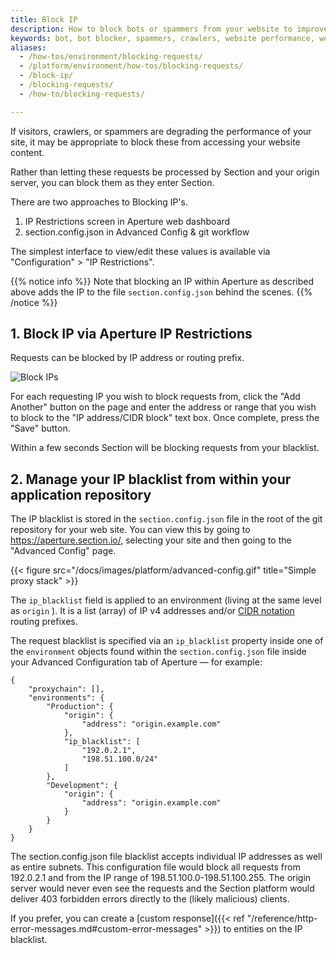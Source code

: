 ```yaml
---
title: Block IP
description: How to block bots or spammers from your website to improve website performance via the Aperture UI or directly through config files.
keywords: bot, bot blocker, spammers, crawlers, website performance, webpage speed, website security, content delivery network, CDN
aliases:
  - /how-tos/environment/blocking-requests/
  - /platform/environment/how-tos/blocking-requests/
  - /block-ip/
  - /blocking-requests/
  - /how-to/blocking-requests/

---
```


If visitors, crawlers, or spammers are degrading the performance of your site, it may be appropriate to block these from accessing your website content.

Rather than letting these requests be processed by Section and your origin server, you can block them as they enter Section.

There are two approaches to Blocking IP's.

1. IP Restrictions screen in Aperture web dashboard
2. section.config.json in Advanced Config & git workflow

The simplest interface to view/edit these values is available via "Configuration" > "IP Restrictions".

{{% notice info %}}
Note that blocking an IP within Aperture as described above adds the IP to the file ``section.config.json`` behind the scenes.
{{% /notice %}}

## 1. Block IP via Aperture IP Restrictions

Requests can be blocked by IP address or routing prefix.

![Block IPs](/docs/images/platform/ip-blacklist-add.gif)

For each requesting IP you wish to block requests from, click the "Add Another" button on the page and enter the address or range that you wish to block to the "IP address/CIDR block" text box. Once complete, press the "Save" button.

Within a few seconds Section will be blocking requests from your blacklist.

## 2. Manage your IP blacklist from within your application repository

The IP blacklist is stored in the ``section.config.json`` file in the root of the git repository for your web site. You can view this by going to <https://aperture.section.io/>, selecting your site and then going to the "Advanced Config" page.



{{< figure src="/docs/images/platform/advanced-config.gif" title="Simple proxy stack" >}}

The `ip_blacklist` field is applied to an environment (living at the same level as `origin` ). It is a list (array) of IP v4 addresses and/or [CIDR notation](https://en.wikipedia.org/wiki/Classless_Inter-Domain_Routing#CIDR_notation) routing prefixes.

The request blacklist is specified via an `ip_blacklist` property inside one of the `environment` objects found within the ``section.config.json`` file inside your Advanced Configuration tab of Aperture — for example:

    {
        "proxychain": [],
        "environments": {
            "Production": {
                "origin": {
                    "address": "origin.example.com"
                },
                "ip_blacklist": [
                    "192.0.2.1",
                    "198.51.100.0/24"
                ]
            },
            "Development": {
                "origin": {
                    "address": "origin.example.com"
                }
            }
        }
    }

The section.config.json file blacklist accepts individual IP addresses as well as entire subnets. This configuration file would block all requests from 192.0.2.1 and from the IP range of 198.51.100.0-198.51.100.255. The origin server would never even see the requests and the Section platform would deliver 403 forbidden errors directly to the (likely malicious) clients.

 If you prefer, you can create a [custom response]({{< ref "/reference/http-error-messages.md#custom-error-messages" >}}) to entities on the IP blacklist.
